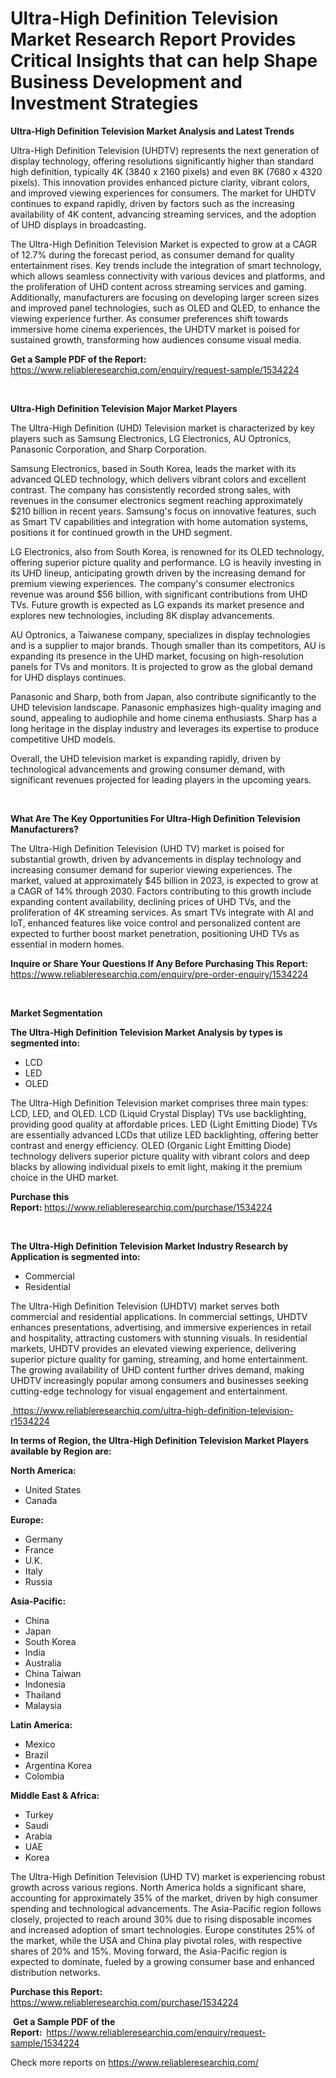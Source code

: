 <p><h1>Ultra-High Definition Television Market Research Report Provides Critical Insights that can help Shape Business Development and Investment Strategies</h1></p><p><strong>Ultra-High Definition Television Market Analysis and Latest Trends</strong></p>
<p><p>Ultra-High Definition Television (UHDTV) represents the next generation of display technology, offering resolutions significantly higher than standard high definition, typically 4K (3840 x 2160 pixels) and even 8K (7680 x 4320 pixels). This innovation provides enhanced picture clarity, vibrant colors, and improved viewing experiences for consumers. The market for UHDTV continues to expand rapidly, driven by factors such as the increasing availability of 4K content, advancing streaming services, and the adoption of UHD displays in broadcasting.</p><p>The Ultra-High Definition Television Market is expected to grow at a CAGR of 12.7% during the forecast period, as consumer demand for quality entertainment rises. Key trends include the integration of smart technology, which allows seamless connectivity with various devices and platforms, and the proliferation of UHD content across streaming services and gaming. Additionally, manufacturers are focusing on developing larger screen sizes and improved panel technologies, such as OLED and QLED, to enhance the viewing experience further. As consumer preferences shift towards immersive home cinema experiences, the UHDTV market is poised for sustained growth, transforming how audiences consume visual media.</p></p>
<p><strong>Get a Sample PDF of the Report:&nbsp;</strong> <a href="https://www.reliableresearchiq.com/enquiry/request-sample/1534224?utm_campaign=2202&utm_medium=2&utm_source=Github&utm_content=ia&utm_term=05042025&utm_id=ultra-high-definition-television">https://www.reliableresearchiq.com/enquiry/request-sample/1534224</a></p>
<p>&nbsp;</p>
<p><strong>Ultra-High Definition Television Major Market Players</strong></p>
<p><p>The Ultra-High Definition (UHD) Television market is characterized by key players such as Samsung Electronics, LG Electronics, AU Optronics, Panasonic Corporation, and Sharp Corporation. </p><p>Samsung Electronics, based in South Korea, leads the market with its advanced QLED technology, which delivers vibrant colors and excellent contrast. The company has consistently recorded strong sales, with revenues in the consumer electronics segment reaching approximately $210 billion in recent years. Samsung's focus on innovative features, such as Smart TV capabilities and integration with home automation systems, positions it for continued growth in the UHD segment.</p><p>LG Electronics, also from South Korea, is renowned for its OLED technology, offering superior picture quality and performance. LG is heavily investing in its UHD lineup, anticipating growth driven by the increasing demand for premium viewing experiences. The company's consumer electronics revenue was around $56 billion, with significant contributions from UHD TVs. Future growth is expected as LG expands its market presence and explores new technologies, including 8K display advancements.</p><p>AU Optronics, a Taiwanese company, specializes in display technologies and is a supplier to major brands. Though smaller than its competitors, AU is expanding its presence in the UHD market, focusing on high-resolution panels for TVs and monitors. It is projected to grow as the global demand for UHD displays continues.</p><p>Panasonic and Sharp, both from Japan, also contribute significantly to the UHD television landscape. Panasonic emphasizes high-quality imaging and sound, appealing to audiophile and home cinema enthusiasts. Sharp has a long heritage in the display industry and leverages its expertise to produce competitive UHD models.</p><p>Overall, the UHD television market is expanding rapidly, driven by technological advancements and growing consumer demand, with significant revenues projected for leading players in the upcoming years.</p></p>
<p>&nbsp;</p>
<p><strong>What Are The Key Opportunities For Ultra-High Definition Television Manufacturers?</strong></p>
<p><p>The Ultra-High Definition Television (UHD TV) market is poised for substantial growth, driven by advancements in display technology and increasing consumer demand for superior viewing experiences. The market, valued at approximately $45 billion in 2023, is expected to grow at a CAGR of 14% through 2030. Factors contributing to this growth include expanding content availability, declining prices of UHD TVs, and the proliferation of 4K streaming services. As smart TVs integrate with AI and IoT, enhanced features like voice control and personalized content are expected to further boost market penetration, positioning UHD TVs as essential in modern homes.</p></p>
<p><strong>Inquire or Share Your Questions If Any Before Purchasing This Report:</strong> <a href="https://www.reliableresearchiq.com/enquiry/pre-order-enquiry/1534224?utm_campaign=2202&utm_medium=2&utm_source=Github&utm_content=ia&utm_term=05042025&utm_id=ultra-high-definition-television">https://www.reliableresearchiq.com/enquiry/pre-order-enquiry/1534224</a></p>
<p>&nbsp;</p>
<p><strong>Market Segmentation</strong></p>
<p><strong>The Ultra-High Definition Television Market Analysis by types is segmented into:</strong></p>
<p><ul><li>LCD</li><li>LED</li><li>OLED</li></ul></p>
<p><p>The Ultra-High Definition Television market comprises three main types: LCD, LED, and OLED. LCD (Liquid Crystal Display) TVs use backlighting, providing good quality at affordable prices. LED (Light Emitting Diode) TVs are essentially advanced LCDs that utilize LED backlighting, offering better contrast and energy efficiency. OLED (Organic Light Emitting Diode) technology delivers superior picture quality with vibrant colors and deep blacks by allowing individual pixels to emit light, making it the premium choice in the UHD market.</p></p>
<p><strong>Purchase this Report:&nbsp;</strong><a href="https://www.reliableresearchiq.com/purchase/1534224?utm_campaign=2202&utm_medium=2&utm_source=Github&utm_content=ia&utm_term=05042025&utm_id=ultra-high-definition-television">https://www.reliableresearchiq.com/purchase/1534224</a></p>
<p>&nbsp;</p>
<p><strong>The Ultra-High Definition Television Market Industry Research by Application is segmented into:</strong></p>
<p><ul><li>Commercial</li><li>Residential</li></ul></p>
<p><p>The Ultra-High Definition Television (UHDTV) market serves both commercial and residential applications. In commercial settings, UHDTV enhances presentations, advertising, and immersive experiences in retail and hospitality, attracting customers with stunning visuals. In residential markets, UHDTV provides an elevated viewing experience, delivering superior picture quality for gaming, streaming, and home entertainment. The growing availability of UHD content further drives demand, making UHDTV increasingly popular among consumers and businesses seeking cutting-edge technology for visual engagement and entertainment.</p></p>
<p><a href="https://www.reliableresearchiq.com/ultra-high-definition-television-r1534224?utm_campaign=2202&utm_medium=2&utm_source=Github&utm_content=ia&utm_term=05042025&utm_id=ultra-high-definition-television">&nbsp;https://www.reliableresearchiq.com/ultra-high-definition-television-r1534224</a></p>
<p><strong>In terms of Region, the Ultra-High Definition Television Market Players available by Region are:</strong></p>
<p>
    <p> <strong> North America: </strong>
        <ul>
            <li>United States</li>
            <li>Canada</li>
        </ul>
        </p> 
    <p> <strong> Europe: </strong>
        <ul>
            <li>Germany</li>
            <li>France</li>
            <li>U.K.</li>
            <li>Italy</li>
            <li>Russia</li>
        </ul>
        </p> 
    <p> <strong> Asia-Pacific: </strong>
        <ul>
            <li>China</li>
            <li>Japan</li>
            <li>South Korea</li>
            <li>India</li>
            <li>Australia</li>
            <li>China Taiwan</li>
            <li>Indonesia</li>
            <li>Thailand</li>
            <li>Malaysia</li>
        </ul>
        </p> 
    <p> <strong> Latin America: </strong>
        <ul>
            <li>Mexico</li>
            <li>Brazil</li>
            <li>Argentina Korea</li>
            <li>Colombia</li>
        </ul>
        </p> 
    <p> <strong> Middle East & Africa: </strong>
        <ul>
            <li>Turkey</li>
            <li>Saudi</li>
            <li>Arabia</li>
            <li>UAE</li>
            <li>Korea</li>
        </ul>
    </p>
    </p>
<p><p>The Ultra-High Definition Television (UHD TV) market is experiencing robust growth across various regions. North America holds a significant share, accounting for approximately 35% of the market, driven by high consumer spending and technological advancements. The Asia-Pacific region follows closely, projected to reach around 30% due to rising disposable incomes and increased adoption of smart technologies. Europe constitutes 25% of the market, while the USA and China play pivotal roles, with respective shares of 20% and 15%. Moving forward, the Asia-Pacific region is expected to dominate, fueled by a growing consumer base and enhanced distribution networks.</p></p>
<p><strong>Purchase this Report: </strong><a href="https://www.reliableresearchiq.com/purchase/1534224?utm_campaign=2202&utm_medium=2&utm_source=Github&utm_content=ia&utm_term=05042025&utm_id=ultra-high-definition-television">https://www.reliableresearchiq.com/purchase/1534224</a></p>
<p>&nbsp;<strong>Get a Sample PDF of the Report:&nbsp;&nbsp;</strong><a href="https://www.reliableresearchiq.com/enquiry/request-sample/1534224?utm_campaign=2202&utm_medium=2&utm_source=Github&utm_content=ia&utm_term=05042025&utm_id=ultra-high-definition-television">https://www.reliableresearchiq.com/enquiry/request-sample/1534224</a></p>
<p><strong></strong></p>
<p>Check more reports on <a href="https://www.reliableresearchiq.com/?utm_campaign=2202&utm_medium=2&utm_source=Github&utm_content=ia&utm_term=05042025&utm_id=ultra-high-definition-television">https://www.reliableresearchiq.com/</a></p>